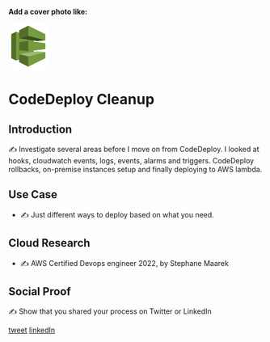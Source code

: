 <!-- This template removes the micro tutorial for a quicker post and removes images for a full template check out the 000-DAY-ARTICLE-LONG-TEMPLATE.MD-->

**Add a cover photo like:**

![placeholder image](../020/codedeploy.png)

# CodeDeploy Cleanup

## Introduction

✍️ Investigate several areas before I move on from CodeDeploy. I looked at hooks, cloudwatch events, logs, events, alarms and triggers. CodeDeploy rollbacks, on-premise instances setup and finally deploying to AWS lambda.

## Use Case

- ✍️ Just different ways to deploy based on what you need.

## Cloud Research

- ✍️ AWS Certified Devops engineer 2022, by Stephane Maarek

## Social Proof

✍️ Show that you shared your process on Twitter or LinkedIn

[tweet](https://twitter.com/DemianJennings/status/1619857529852534784)
[linkedIn](https://www.linkedin.com/posts/demian-jennings_100daysofcloud-activity-7025623645179760640-Qfdt?utm_source=share&utm_medium=member_desktop)
